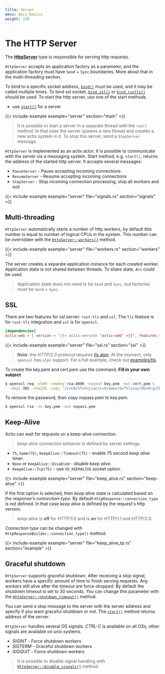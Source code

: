 ```yaml
---
title: Server
menu: docs_basics
weight: 150
---
```


# The HTTP Server

The [**HttpServer**](https://docs.rs/actix-web/1.0.2/actix_web/struct.HttpServer.html) type is responsible for
serving http requests.

`HttpServer` accepts an application factory as a parameter, and the
application factory must have `Send` + `Sync` boundaries. More about that in the
*multi-threading* section.

To bind to a specific socket address,
[`bind()`](../../actix-web/actix_web/server/struct.HttpServer.html#method.bind)
must be used, and it may be called multiple times. To bind ssl socket,
[`bind_ssl()`](../../actix-web/actix_web/server/struct.HttpServer.html#method.bind_ssl)
or [`bind_rustls()`](../../actix-web/1.0.0/actix_web/struct.HttpServer.html#method.bind_rustls)
should be used. To start the http server, use one of the start methods.

- use [`start()`](../../actix-web/actix_web/server/struct.HttpServer.html#method.start)
for a server

{{< include-example example="server" section="main" >}}

> It is possible to start a server in a separate thread with the `run()` method. In that
> case the server spawns a new thread and creates a new actix system in it. To stop
> this server, send a `StopServer` message.

`HttpServer` is implemented as an actix actor. It is possible to communicate with the server
via a messaging system. Start method, e.g. `start()`, returns the
address of the started http server. It accepts several messages:

- `PauseServer` - Pause accepting incoming connections
- `ResumeServer` - Resume accepting incoming connections
- `StopServer` - Stop incoming connection processing, stop all workers and exit

{{< include-example example="server" file="signals.rs" section="signals" >}}

## Multi-threading

`HttpServer` automatically starts a number of http workers, by default
this number is equal to number of logical CPUs in the system. This number
can be overridden with the
[`HttpServer::workers()`](../../actix-web/actix_web/server/struct.HttpServer.html#method.workers) method.

{{< include-example example="server" file="workers.rs" section="workers" >}}

The server creates a separate application instance for each created worker. Application state
is not shared between threads. To share state, `Arc` could be used.

> Application state does not need to be `Send` and `Sync`,
> but factories must be `Send` + `Sync`.

## SSL

There are two features for ssl server: `rust-tls` and `ssl`. The `tls` feature is
for `rust-tls` integration and `ssl` is for `openssl`.

```toml
[dependencies]
actix-web = { version = "{{< actix-version "actix-web" >}}", features = ["ssl"] }
```

{{< include-example example="server" file="ssl.rs" section="ssl" >}}

> **Note**: the *HTTP/2.0* protocol requires
> [tls alpn](https://tools.ietf.org/html/rfc7301).
> At the moment, only `openssl` has `alpn` support.
> For a full example, check out
> [examples/tls](https://github.com/actix/examples/tree/master/tls).

To create the key.pem and cert.pem use the command. **Fill in your own subject**
```bash
$ openssl req -x509 -newkey rsa:4096 -keyout key.pem -out cert.pem \
  -days 365 -sha256 -subj "/C=CN/ST=Fujian/L=Xiamen/O=TVlinux/OU=Org/CN=muro.lxd"
```
To remove the password, then copy nopass.pem to key.pem 
```bash
$ openssl rsa -in key.pem -out nopass.pem
```

## Keep-Alive

Actix can wait for requests on a keep-alive connection.

> *keep alive* connection behavior is defined by server settings.

- `75`, `Some(75)`, `KeepAlive::Timeout(75)` - enable 75 second *keep alive* timer.
- `None` or `KeepAlive::Disabled` - disable *keep alive*.
- `KeepAlive::Tcp(75)` - use `SO_KEEPALIVE` socket option.

{{< include-example example="server" file="keep_alive.rs" section="keep-alive" >}}

If the first option is selected, then *keep alive* state is
calculated based on the response's *connection-type*. By default
`HttpResponse::connection_type` is not defined. In that case *keep alive* is
defined by the request's http version.

> *keep alive* is **off** for *HTTP/1.0* and is **on** for *HTTP/1.1* and *HTTP/2.0*.

*Connection type* can be changed with `HttpResponseBuilder::connection_type()` method.

{{< include-example example="server" file="keep_alive_tp.rs" section="example" >}}

## Graceful shutdown

`HttpServer` supports graceful shutdown. After receiving a stop signal, workers
have a specific amount of time to finish serving requests. Any workers still alive after the
timeout are force-dropped. By default the shutdown timeout is set to 30 seconds.
You can change this parameter with the
[`HttpServer::shutdown_timeout()`](../../actix-web/actix_web/server/struct.HttpServer.html#method.shutdown_timeout) method.

You can send a stop message to the server with the server address and specify if you want
graceful shutdown or not. The
[`start()`](../../actix-web/actix_web/server/struct.HttpServer.html#method.start)
method returns address of the server.

`HttpServer` handles several OS signals. *CTRL-C* is available on all OSs,
other signals are available on unix systems.

- *SIGINT* - Force shutdown workers
- *SIGTERM* - Graceful shutdown workers
- *SIGQUIT* - Force shutdown workers

> It is possible to disable signal handling with
> [`HttpServer::disable_signals()`](../../actix-web/actix_web/server/struct.HttpServer.html#method.disable_signals)
> method.
